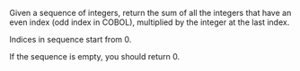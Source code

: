 Given a sequence of integers, return the sum of all the integers that have an even index (odd index in COBOL), multiplied by the integer at the last index.

Indices in sequence start from 0.

If the sequence is empty, you should return 0.